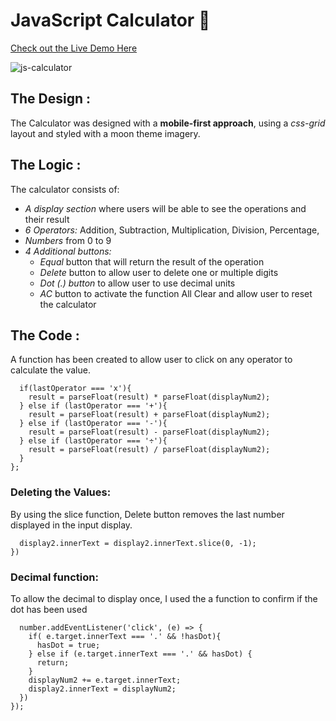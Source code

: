 # JavaScript Calculator :iphone:
[Check out the Live Demo Here](https://samto83.github.io/calculator/)

![js-calculator]()

## The Design :
The Calculator was designed with a **mobile-first approach**, using a _css-grid_ layout and styled with a moon theme imagery.

## The Logic :
The calculator consists of:
- _A display section_ where users will be able to see the operations and their result
- _6 Operators:_ Addition, Subtraction, Multiplication, Division, Percentage, 
- _Numbers_ from 0 to 9
- _4 Additional buttons:_ 
    - _Equal_ button that will return the result of the operation
    - _Delete_ button to allow user to delete one or multiple digits
    - _Dot (.) button_ to allow user to use decimal units
    - _AC_ button to activate the function All Clear and allow user to reset the calculator

## The Code :
A function has been created to allow user to click on any operator to calculate the value.

``` function mathOperation(){
  if(lastOperator === 'x'){
    result = parseFloat(result) * parseFloat(displayNum2);
  } else if (lastOperator === '+'){
    result = parseFloat(result) + parseFloat(displayNum2);
  } else if (lastOperator === '-'){
    result = parseFloat(result) - parseFloat(displayNum2);
  } else if (lastOperator === '÷'){
    result = parseFloat(result) / parseFloat(displayNum2);
  } 
};
```
### Deleting the Values:
By using the slice function, Delete button removes the last number displayed in the input display.

``` del.addEventListener('click', (e) => {
  display2.innerText = display2.innerText.slice(0, -1);
})
```
### Decimal function:
To allow the decimal to display once, I used the a function to confirm if the dot has been used
``` numbers.forEach (number => {
  number.addEventListener('click', (e) => {
    if( e.target.innerText === '.' && !hasDot){
      hasDot = true;
    } else if (e.target.innerText === '.' && hasDot) {
      return;
    }
    displayNum2 += e.target.innerText;
    display2.innerText = displayNum2;
  })
});
```